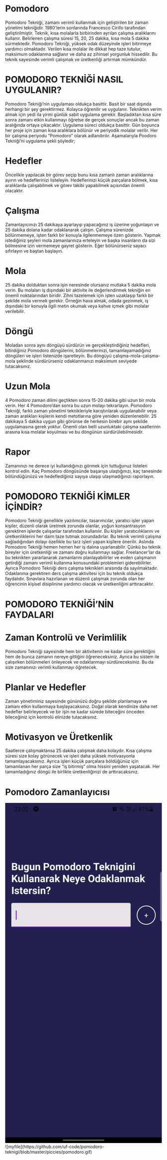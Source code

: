 # Pomodoro

Pomodoro Tekniği, zamanı verimli kullanmak için geliştirilen bir zaman yönetimi tekniğidir. 1980'lerin sonlarında Francesco Cirillo tarafından geliştirilmiştir. Teknik, kısa molalarla birbirinden ayrılan çalışma aralıklarını kullanır. Belirlenen çalışma süresi 15, 20, 25 dakika, kısa mola 5 dakika sürmektedir.
Pomodoro Tekniği, yüksek odak düzeyinde işleri bitirmeye yardımcı olmaktadır. Verilen kısa molalar ile dikkat hep taze tutulur, maksimum odaklanma sağlanır ve daha az zihinsel yorgunluk hissedilir. Bu teknik sayesinde verimli çalışmak ve üretkenliği artırmak mümkündür.


# POMODORO TEKNİĞİ NASIL UYGULANIR?
Pomodoro Tekniği’nin uygulaması oldukça basittir. Basit bir saat dışında herhangi bir şey gerektirmez. Kolayca öğrenilir ve uygulanır. Teknikten verim almak için yedi ila yirmi günlük sabit uygulama gerekir. Başladıktan kısa süre sonra zamanı etkin kullanmayı öğretse de gerçek sonuçlar ancak bu zaman aralığında ortaya çıkacaktır. Uygulama süreci oldukça basittir. Gün boyunca her proje için zaman kısa aralıklara bölünür ve periyodik molalar verilir. Her bir çalışma periyodu “Pomodoro” olarak adlandırılır. Aşamalarıyla Poodoro Tekniği’ni uygulama şekli şöyledir;

# Hedefler
Öncelikle yapılacak bir görev seçip bunu kısa zamanlı zaman aralıklarına ayırın ve hedeflerinizi listeleyin. Hedeflerinizi küçük parçalara bölmek, kısa aralıklarda çalışabilmek ve görev takibi yapabilmek açısından önemli olacaktır.

# Çalışma
Zamanlayıcınızı 25 dakikaya ayarlayıp yapacağınız iş üzerine yoğunlaşın ve 25 dakika dolana kadar odaklanarak çalışın. Çalışma sürenizde bölünmemeye, işten farklı bir konuyla ilgilenmemeye özen gösterin. Yapmak istediğiniz şeyleri mola zamanlarınıza erteleyin ve başka insanların da sizi bölmesine izin vermemeye gayret gösterin.
Eğer bölünürseniz sayacı sıfırlayın ve baştan başlayın.

# Mola
25 dakika dolduktan sonra işin neresinde olursanız mutlaka 5 dakika mola verin. Bu molaları iş dışındaki bir aktivite ile değerlendirmek tekniğin en önemli noktalarından biridir. Zihni tazelemek için işten uzaklaşıp farklı bir şekilde mola vermek gerekir. Örneğin hava almak, odada gezinmek, iş dışındaki bir konuyla ilgili metin okumak veya kahve içmek gibi molalar verilebilir.

# Döngü
Moladan sonra aynı döngüyü sürdürün ve gerçekleştirdiğiniz hedefleri, bitirdiğiniz Pomodoro döngülerini, bölünmelerinizi, tamamlayamadığınız döngüleri ve işleri listenizde işaretleyin. Bu döngüyü çalışma-mola-çalışma-mola şeklinde sürdürürseniz odaklanmanızı maksimum seviyede tutacaksınız.

# Uzun Mola
4 Pomodoro zaman dilimi geçtikten sonra 15-20 dakika gibi uzun bir mola verin. Her 4 Pomodoro’dan sonra bu uzun molayı tekrarlayın. Pomodoro Tekniği, farklı zaman yönetimi teknikleriyle karıştırılarak uygulanabilir veya zaman aralıkları kişilerin kendi metotlarına göre yeniden düzenlenebilir. 25 dakikaya 5 dakika uygun gibi görünse de herkesin birebir aynı şekilde uygulamasına gerek yoktur. Önemli olan belli uzunluktaki çalışma saatlerinin arasına kısa molalar koyulması ve bu döngünün sürdürülebilmesidir.

# Rapor
Zamanınızı ne derece iyi kullandığınızı görmek için tuttuğunuz listeleri kontrol edin. Kaç Pomodoro döngüsünde başarıya ulaştığınızı, kaç tanesinde bölündüğünüzü ve hedeflediğiniz sayıya ulaşıp ulaşmadığınızı raporlayın.


# POMODORO TEKNİĞİ KİMLER İÇİNDİR?
Pomodoro Tekniği genellikle yazılımcılar, tasarımcılar, yaratıcı işler yapan kişiler, düzenli olarak üretmek zorunda olanlar, yoğun konsantrasyon gerektiren işlerde çalışanlar tarafından kullanılır. Bu kişiler yaratıcılıklarını ve üretkenliklerini her daim taze tutmak zorundadırlar. Bu teknik verimli çalışma sağladığından dolayı özellikle bu tarz işleri yapan kişilere önerilir. Aslında Pomodoro Tekniği hemen hemen her iş dalına uyarlanabilir. Çünkü bu teknik bireyler için üretkenliği ve zamanı doğru kullanmayı sağlar. Freelancer’lar da bu teknikten yararlanarak zamanlarını planlayabilirler ve evden çalışmanın getirdiği zamanı verimli kullanma konusundaki problemleri giderebilirler.
Ayrıca Pomodoro Tekniği ders çalışma teknikleri arasında da sayılmaktadır. Odaklanma gerektiren ders çalışma aktivitesi için bu teknik oldukça faydalıdır. Sınavlara hazırlanan ve düzenli çalışmak zorunda olan her öğrencinin kişisel disiplinine yardımcı olacak ve üretkenliğini arttıracaktır.


# POMODORO TEKNİĞİ’NİN FAYDALARI
# Zaman Kontrolü ve Verimlilik
Pomodoro Tekniği sayesinde hem bir aktivitenin ne kadar süre gerektiğini hem de bunca zamanın nereye gittiğini öğreneceksiniz. Ayrıca bu sistem ile çalışırken bölünmeleri önleyecek ve odaklanmayı sürdüreceksiniz. Bu da size zamanınızı verimli kullanmayı öğretecek.

# Planlar ve Hedefler
Zaman yönetiminiz sayesinde gününüzü doğru şekilde planlamaya ve zamanı etkin kullanmaya başlayacaksınız. Doğal olarak kendinize daha net hedefler belirleyecek ve bir işin ne kadar sürede biteceğini önceden bileceğiniz için kontrolü elinizde tutacaksınız.

# Motivasyon ve Üretkenlik
Saatlerce çalışmaktansa 25 dakika çalışmak daha kolaydır. Kısa çalışma süresi size kolay görünecek ve işleri daha yüksek motivasyonla tamamlayacaksınız. Ayrıca işleri küçük parçalara böldüğünüz için tamamlanan her parça size “iş bitirmiş” olma hissini yeniden yaşatacak. Her tamamladığınız döngü ile birlikte üretkenliğinizi de arttıracaksınız.

# Pomodoro Zamanlayıcısı
<img src="https://github.com/uf-code/pomodoro-teknigi/blob/master/piccies/pomodoro.gif" width="600">
![myfile](https://github.com/uf-code/pomodoro-teknigi/blob/master/piccies/pomodoro.gif)
